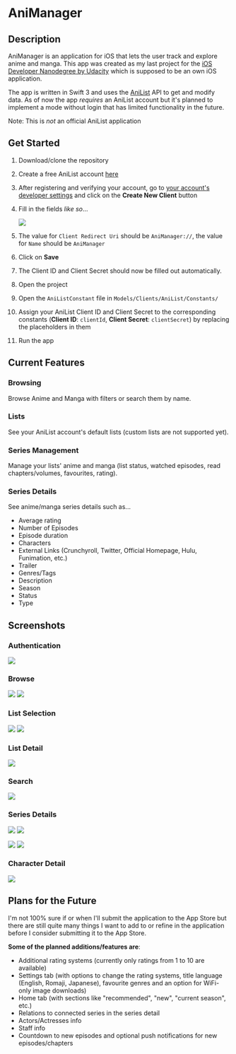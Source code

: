 # AniManager
## Description
AniManager is an application for iOS that lets the user track and explore anime and manga. This app was created as my last project for the [iOS Developer Nanodegree by Udacity](https://www.udacity.com/course/ios-developer-nanodegree--nd003) which is supposed to be an own iOS application. 

The app is written in Swift 3 and uses the [AniList](https://anilist.co) API to get and modify data. As of now the app *requires* an AniList account but it's planned to implement a mode without login that has limited functionality in the future.

Note: This is *not* an official AniList application

## Get Started
1. Download/clone the repository
2. Create a free AniList account [here](https://anilist.co/register)
3. After registering and verifying your account, go to [your account's developer settings](https://anilist.co/settings/developer) and click on the **Create New Client** button
4. Fill in the fields *like so*...

	![](https://github.com/helmrich/AniManager/blob/master/screenshots/anilist-client-creation.png?raw=true)
  
5. The value for ```Client Redirect Uri``` should be ```AniManager://```, the value for ```Name``` should be ```AniManager```
5. Click on **Save**
6. The Client ID and Client Secret should now be filled out automatically.
7. Open the project
8. Open the ```AniListConstant``` file in ```Models/Clients/AniList/Constants/```
9. Assign your AniList Client ID and Client Secret to the corresponding constants (**Client ID**: ```clientId```, **Client Secret**: ```clientSecret```) by replacing the placeholders in them
10. Run the app

## Current Features

### Browsing
Browse Anime and Manga with filters or search them by name.

### Lists
See your AniList account's default lists (custom lists are not supported yet).

### Series Management
Manage your lists' anime and manga (list status, watched episodes, read chapters/volumes, favourites, rating).

### Series Details
See anime/manga series details such as...

- Average rating
- Number of Episodes
- Episode duration
- Characters
- External Links (Crunchyroll, Twitter, Official Homepage, Hulu, Funimation, etc.)
- Trailer
- Genres/Tags
- Description
- Season
- Status
- Type

## Screenshots
### Authentication

![](https://github.com/helmrich/AniManager/blob/master/screenshots/animanager-authentication-login.png?raw=true)

### Browse

![](https://github.com/helmrich/AniManager/blob/master/screenshots/animanager-browse-list.png) ![](https://github.com/helmrich/AniManager/blob/master/screenshots/animanager-browse-filter.png?raw=true)

### List Selection

![](https://github.com/helmrich/AniManager/blob/master/screenshots/animanager-animelists.png) ![](https://github.com/helmrich/AniManager/blob/master/screenshots/animanager-mangalists.png?raw=true)

### List Detail

![](https://github.com/helmrich/AniManager/blob/master/screenshots/animanager-list-detail.png?raw=true)

### Search

![](https://github.com/helmrich/AniManager/blob/master/screenshots/animanager-search.png?raw=true)

### Series Details

![](https://github.com/helmrich/AniManager/blob/master/screenshots/animanager-series-detail-1.png) ![](https://github.com/helmrich/AniManager/blob/master/screenshots/animanager-series-detail-2.png?raw=true)

![](https://github.com/helmrich/AniManager/blob/master/screenshots/animanager-series-detail-3.png) ![](https://github.com/helmrich/AniManager/blob/master/screenshots/animanager-series-detail-4.png?raw=true)

### Character Detail

![](https://github.com/helmrich/AniManager/blob/master/screenshots/animanager-character-detail.png?raw=true)


## Plans for the Future
I'm not 100% sure if or when I'll submit the application to the App Store but there are still quite many things I want to add to or refine in the application before I consider submitting it to the App Store.

**Some of the planned additions/features are**:

- Additional rating systems (currently only ratings from 1 to 10 are available)
- Settings tab (with options to change the rating systems, title language (English, Romaji, Japanese), favourite genres and an option for WiFi-only image downloads)
- Home tab (with sections like "recommended", "new", "current season", etc.)
- Relations to connected series in the series detail
- Actors/Actresses info
- Staff info
- Countdown to new episodes and optional push notifications for new episodes/chapters



